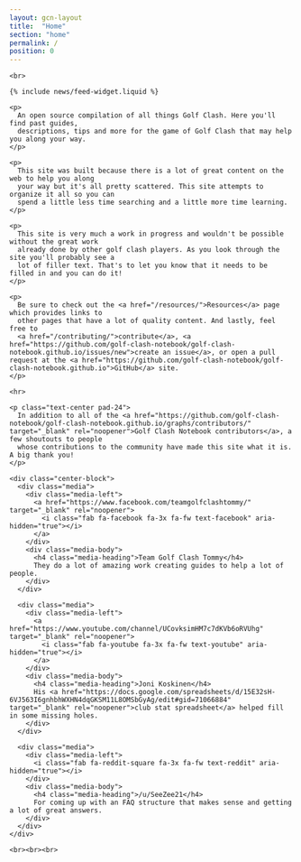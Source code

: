 ```yaml
---
layout: gcn-layout
title:  "Home"
section: "home"
permalink: /
position: 0
---
```


<div class="row">

  <div class="col-lg-8 col-lg-offset-2 col-md-10 col-md-offset-1 col-sm-12">

    <br>

    {% include news/feed-widget.liquid %}

    <p>
      An open source compilation of all things Golf Clash. Here you'll find past guides,
      descriptions, tips and more for the game of Golf Clash that may help you along your way.
    </p>

    <p>
      This site was built because there is a lot of great content on the web to help you along
      your way but it's all pretty scattered. This site attempts to organize it all so you can
      spend a little less time searching and a little more time learning.
    </p>

    <p>
      This site is very much a work in progress and wouldn't be possible without the great work
      already done by other golf clash players. As you look through the site you'll probably see a
      lot of filler text. That's to let you know that it needs to be filled in and you can do it!
    </p>

    <p>
      Be sure to check out the <a href="/resources/">Resources</a> page which provides links to
      other pages that have a lot of quality content. And lastly, feel free to
      <a href="/contributing/">contribute</a>, <a href="https://github.com/golf-clash-notebook/golf-clash-notebook.github.io/issues/new">create an issue</a>, or open a pull request at the <a href="https://github.com/golf-clash-notebook/golf-clash-notebook.github.io">GitHub</a> site.
    </p>

    <hr>

    <p class="text-center pad-24">
      In addition to all of the <a href="https://github.com/golf-clash-notebook/golf-clash-notebook.github.io/graphs/contributors/" target="_blank" rel="noopener">Golf Clash Notebook contributors</a>, a few shoutouts to people
      whose contributions to the community have made this site what it is. A big thank you!
    </p>

    <div class="center-block">
      <div class="media">
        <div class="media-left">
          <a href="https://www.facebook.com/teamgolfclashtommy/" target="_blank" rel="noopener">
            <i class="fab fa-facebook fa-3x fa-fw text-facebook" aria-hidden="true"></i>
          </a>
        </div>
        <div class="media-body">
          <h4 class="media-heading">Team Golf Clash Tommy</h4>
          They do a lot of amazing work creating guides to help a lot of people.
        </div>
      </div>

      <div class="media">
        <div class="media-left">
          <a href="https://www.youtube.com/channel/UCovksimHM7c7dKVb6oRVUhg" target="_blank" rel="noopener">
            <i class="fab fa-youtube fa-3x fa-fw text-youtube" aria-hidden="true"></i>
          </a>
        </div>
        <div class="media-body">
          <h4 class="media-heading">Joni Koskinen</h4>
          His <a href="https://docs.google.com/spreadsheets/d/15E32sH-6VJ563I6gnhbhWXHN4dqGKSM11L8OMSbGyAg/edit#gid=71066884" target="_blank" rel="noopener">club stat spreadsheet</a> helped fill in some missing holes.
        </div>
      </div>

      <div class="media">
        <div class="media-left">
          <i class="fab fa-reddit-square fa-3x fa-fw text-reddit" aria-hidden="true"></i>
        </div>
        <div class="media-body">
          <h4 class="media-heading">/u/SeeZee21</h4>
          For coming up with an FAQ structure that makes sense and getting a lot of great answers.
        </div>
      </div>
    </div>

    <br><br><br>

  </div>

</div>
